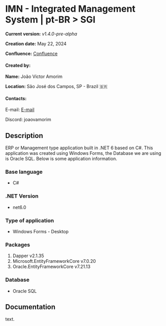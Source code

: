 # IMN - Integrated Management System | pt-BR > SGI
**Current version:** *v1.4.0-pre-alpha*

**Creation date:** May 22, 2024

**Confluence:** [Confluence](https://joaoamorim.atlassian.net/l/cp/0twGpHP5)

#### Created by:
**Name:** João Victor Amorim

**Location:** São José dos Campos, SP - Brazil :brazil:

#### Contacts: 

E-mail: [E-mail](joao.vamorim@outlook.com.br)

Discord: joaovamorim

## Description
ERP or Management type application built in .NET 6 based on C#.
This application was created using Windows Forms, the Database we are using is Oracle SQL.
Below is some application information.

### Base language
+ C#

### .NET Version
+ net6.0

### Type of application
+ Windows Forms - Desktop

### Packages
1. Dapper v2.1.35
2. Microsoft.EntityFrameworkCore v7.0.20
3. Oracle.EntityFrameworkCore v7.21.13

### Database
+ Oracle SQL

## Documentation
text.
